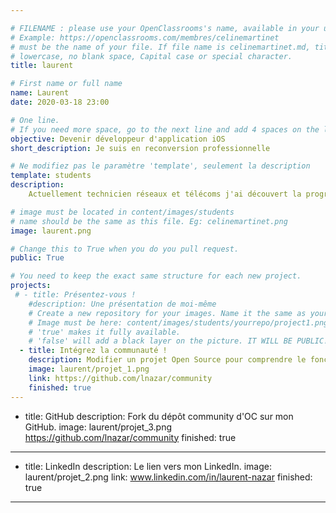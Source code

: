 ```yaml
---

# FILENAME : please use your OpenClassrooms's name, available in your url.
# Example: https://openclassrooms.com/membres/celinemartinet
# must be the name of your file. If file name is celinemartinet.md, title is celinemartinet.
# lowercase, no blank space, Capital case or special character.
title: laurent

# First name or full name
name: Laurent
date: 2020-03-18 23:00

# One line.
# If you need more space, go to the next line and add 4 spaces on the left, as in 'description'.
objective: Devenir développeur d'application iOS
short_description: Je suis en reconversion professionnelle

# Ne modifiez pas le paramètre 'template', seulement la description
template: students
description:
    Actuellement technicien réseaux et télécoms j'ai découvert la programmation avec Autohotkey

# image must be located in content/images/students
# name should be the same as this file. Eg: celinemartinet.png
image: laurent.png

# Change this to True when you do you pull request.
public: True

# You need to keep the exact same structure for each new project.
projects:
 # - title: Présentez-vous !
    #description: Une présentation de moi-même
    # Create a new repository for your images. Name it the same as your nickname and profile picture.
    # Image must be here: content/images/students/yourrepo/project1.png
    # 'true' makes it fully available.
    # 'false' will add a black layer on the picture. IT WILL BE PUBLIC!
  - title: Intégrez la communauté !
    description: Modifier un projet Open Source pour comprendre le fonctionnement de Git, de Github et des pull requests. 
    image: laurent/projet_1.png
    link: https://github.com/lnazar/community
    finished: true
---
```


  - title: GitHub
    description: Fork du dépôt community d'OC sur mon GitHub. 
    image: laurent/projet_3.png
    https://github.com/lnazar/community
    finished: true
---

  - title: LinkedIn
    description: Le lien vers mon LinkedIn. 
    image: laurent/projet_2.png
    link: www.linkedin.com/in/laurent-nazar
    finished: true
---

